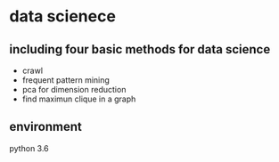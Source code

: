 # data scienece
## including four basic methods for data science
- crawl
- frequent pattern mining
- pca for dimension reduction
- find maximun clique in a graph
## environment
python 3.6

